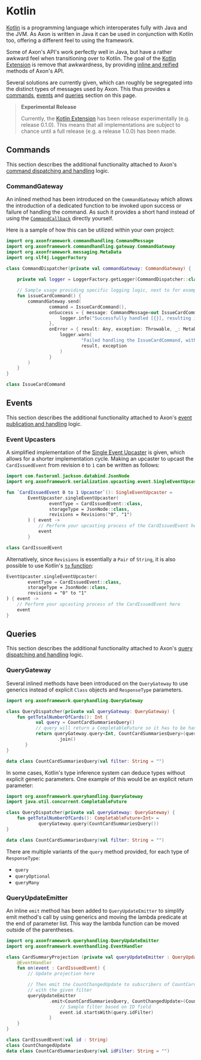 # Kotlin

[Kotlin](https://kotlinlang.org/) is a programming language which interoperates fully with Java and the JVM. As Axon is written in Java it can be used in conjunction with Kotlin too, offering a different feel to using the framework.

Some of Axon's API's work perfectly well in Java, but have a rather awkward feel when transitioning over to Kotlin. The goal of the [Kotlin Extension](https://github.com/AxonFramework/extension-kotlin) is remove that awkwardness, by providing [inline and reified](https://kotlinlang.org/docs/reference/inline-functions.html) methods of Axon's API.

Several solutions are currently given, which can roughly be segregated into the distinct types of messages used by Axon. This thus provides a [commands](#commands), [events](#events) and [queries](#queries) section on this page.

> **Experimental Release**
>
> Currently, the [Kotlin Extension](https://github.com/AxonFramework/extension-kotlin) has been release experimentally (e.g. release 0.1.0).
> This means that all implementations are subject to chance until a full release (e.g. a release 1.0.0) has been made.

## Commands

This section describes the additional functionality attached to Axon's [command dispatching and handling](../axon-framework/axon-framework-commands/README.md) logic.

### CommandGateway

An inlined method has been introduced on the `CommandGateway` which allows the introduction of a dedicated function to be invoked upon success or failure of handling the command. As such it provides a short hand instead of using the [`CommandCallback`](../axon-framework/axon-framework-commands/implementations.md) directly yourself.

Here is a sample of how this can be utilized within your own project:

```kotlin
import org.axonframework.commandhandling.CommandMessage
import org.axonframework.commandhandling.gateway.CommandGateway
import org.axonframework.messaging.MetaData
import org.slf4j.LoggerFactory

class CommandDispatcher(private val commandGateway: CommandGateway) {
    
    private val logger = LoggerFactory.getLogger(CommandDispatcher::class.java)

    // Sample usage providing specific logging logic, next to for example the LoggingInterceptor
    fun issueCardCommand() {
        commandGateway.send(
                command = IssueCardCommand(),
                onSuccess = { message: CommandMessage<out IssueCardCommand>, result: Any, _: MetaData ->
                    logger.info("Successfully handled [{}], resulting in [{}]", message, result)
                },
                onError = { result: Any, exception: Throwable, _: MetaData ->
                    logger.warn(
                            "Failed handling the IssueCardCommand, with output [{} and exception [{}]",
                            result, exception
                    )
                }
        )
    }
}

class IssueCardCommand
```

## Events

This section describes the additional functionality attached to Axon's [event publication and handling](../axon-framework/events/README.md) logic.

### Event Upcasters

A simplified implementation of the [Single Event Upcaster](../axon-framework/events/event-versioning.md#event-upcasting) is given, which allows for a shorter implementation cycle.
Making an upcaster to upcast the `CardIssuedEvent` from revision `0` to `1` can be written as follows:

```kotlin
import com.fasterxml.jackson.databind.JsonNode
import org.axonframework.serialization.upcasting.event.SingleEventUpcaster

fun `CardIssuedEvent 0 to 1 Upcaster`(): SingleEventUpcaster =
        EventUpcaster.singleEventUpcaster(
                eventType = CardIssuedEvent::class,
                storageType = JsonNode::class,
                revisions = Revisions("0", "1")
        ) { event ->
            // Perform your upcasting process of the CardIssuedEvent here
            event
        }

class CardIssuedEvent
```
Alternatively, since `Revisions` is essentially a `Pair` of `String`, it is also possible to use Kotlin's [`to` function](https://kotlinlang.org/api/latest/jvm/stdlib/kotlin/to.html):

```kotlin               
EventUpcaster.singleEventUpcaster(
        eventType = CardIssuedEvent::class,
        storageType = JsonNode::class,
        revisions = "0" to "1"
) { event ->
    // Perform your upcasting process of the CardIssuedEvent here
    event
}
```
## Queries

This section describes the additional functionality attached to Axon's [query dispatching and handling](../axon-framework/queries/README.md) logic.

### QueryGateway

Several inlined methods have been introduced on the `QueryGateway` to use generics instead of explicit `Class` objects and `ResponseType` parameters. 

```kotlin
import org.axonframework.queryhandling.QueryGateway

class QueryDispatcher(private val queryGateway: QueryGateway) {
    fun getTotalNumberOfCards(): Int {
           val query = CountCardSummariesQuery()
           // query will return a CompletableFuture so it has to be handled
           return queryGateway.query<Int, CountCardSummariesQuery>(query)
                   .join()
       }
}

data class CountCardSummariesQuery(val filter: String = "")
```

In some cases, Kotlin's type inference system can deduce types without explicit generic parameters. One example of this would be an explicit return parameter:

```kotlin
import org.axonframework.queryhandling.QueryGateway
import java.util.concurrent.CompletableFuture

class QueryDispatcher(private val queryGateway: QueryGateway) {
    fun getTotalNumberOfCards(): CompletableFuture<Int> =
            queryGateway.query(CountCardSummariesQuery())
}

data class CountCardSummariesQuery(val filter: String = "")
```

There are multiple variants of the `query` method provided, for each type of `ResponseType`:
- `query`
- `queryOptional`
- `queryMany`

### QueryUpdateEmitter

An inline `emit` method has been added to `QueryUpdateEmitter` to simplify emit method's call by using generics and moving the lambda predicate at the end of parameter list. This way the lambda function can be moved outside of the parentheses.
```kotlin
import org.axonframework.queryhandling.QueryUpdateEmitter
import org.axonframework.eventhandling.EventHandler

class CardSummaryProjection (private val queryUpdateEmitter : QueryUpdateEmitter) {
    @EventHandler
    fun on(event : CardIssuedEvent) {
        // Update projection here

        // Then emit the CountChangedUpdate to subscribers of CountCardSummariesQuery
        // with the given filter
        queryUpdateEmitter
                .emit<CountCardSummariesQuery, CountChangedUpdate>(CountChangedUpdate()) { query ->
                    // Sample filter based on ID field
                    event.id.startsWith(query.idFilter)
                }
    }
}

class CardIssuedEvent(val id : String)
class CountChangedUpdate
data class CountCardSummariesQuery(val idFilter: String = "")
```
